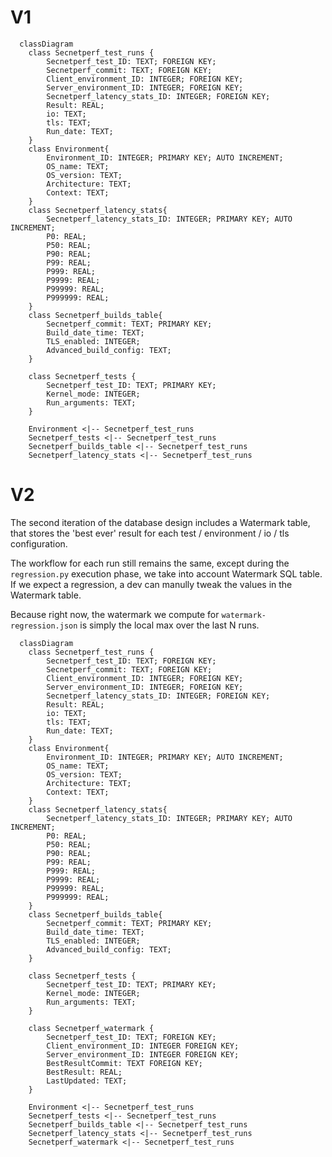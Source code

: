 # V1


```mermaid
  classDiagram
    class Secnetperf_test_runs {
        Secnetperf_test_ID: TEXT; FOREIGN KEY;
        Secnetperf_commit: TEXT; FOREIGN KEY;
        Client_environment_ID: INTEGER; FOREIGN KEY;
        Server_environment_ID: INTEGER; FOREIGN KEY;
        Secnetperf_latency_stats_ID: INTEGER; FOREIGN KEY;
        Result: REAL;
        io: TEXT;
        tls: TEXT;
        Run_date: TEXT;
    }
    class Environment{
        Environment_ID: INTEGER; PRIMARY KEY; AUTO INCREMENT;
        OS_name: TEXT;
        OS_version: TEXT;
        Architecture: TEXT;
        Context: TEXT;
    }
    class Secnetperf_latency_stats{
        Secnetperf_latency_stats_ID: INTEGER; PRIMARY KEY; AUTO INCREMENT;
        P0: REAL;
        P50: REAL;
        P90: REAL;
        P99: REAL;
        P999: REAL;
        P9999: REAL;
        P99999: REAL;
        P999999: REAL;
    }
    class Secnetperf_builds_table{
        Secnetperf_commit: TEXT; PRIMARY KEY;
        Build_date_time: TEXT;
        TLS_enabled: INTEGER;
        Advanced_build_config: TEXT;
    }

    class Secnetperf_tests {
        Secnetperf_test_ID: TEXT; PRIMARY KEY;
        Kernel_mode: INTEGER;
        Run_arguments: TEXT;
    }

    Environment <|-- Secnetperf_test_runs
    Secnetperf_tests <|-- Secnetperf_test_runs
    Secnetperf_builds_table <|-- Secnetperf_test_runs
    Secnetperf_latency_stats <|-- Secnetperf_test_runs
```

# V2 

The second iteration of the database design includes a Watermark table, that stores the 'best ever' result for each test / environment / io / tls configuration.

The workflow for each run still remains the same, except during the `regression.py` execution phase, we take into account Watermark SQL table. If we expect a regression, a dev can manully tweak the values in the Watermark table.

Because right now, the watermark we compute for `watermark-regression.json` is simply the local max over the last N runs.

```mermaid
  classDiagram
    class Secnetperf_test_runs {
        Secnetperf_test_ID: TEXT; FOREIGN KEY;
        Secnetperf_commit: TEXT; FOREIGN KEY;
        Client_environment_ID: INTEGER; FOREIGN KEY;
        Server_environment_ID: INTEGER; FOREIGN KEY;
        Secnetperf_latency_stats_ID: INTEGER; FOREIGN KEY;
        Result: REAL;
        io: TEXT;
        tls: TEXT;
        Run_date: TEXT;
    }
    class Environment{
        Environment_ID: INTEGER; PRIMARY KEY; AUTO INCREMENT;
        OS_name: TEXT;
        OS_version: TEXT;
        Architecture: TEXT;
        Context: TEXT;
    }
    class Secnetperf_latency_stats{
        Secnetperf_latency_stats_ID: INTEGER; PRIMARY KEY; AUTO INCREMENT;
        P0: REAL;
        P50: REAL;
        P90: REAL;
        P99: REAL;
        P999: REAL;
        P9999: REAL;
        P99999: REAL;
        P999999: REAL;
    }
    class Secnetperf_builds_table{
        Secnetperf_commit: TEXT; PRIMARY KEY;
        Build_date_time: TEXT;
        TLS_enabled: INTEGER;
        Advanced_build_config: TEXT;
    }

    class Secnetperf_tests {
        Secnetperf_test_ID: TEXT; PRIMARY KEY;
        Kernel_mode: INTEGER;
        Run_arguments: TEXT;
    }

    class Secnetperf_watermark {
        Secnetperf_test_ID: TEXT; FOREIGN KEY;
        Client_environment_ID: INTEGER FOREIGN KEY;
        Server_environment_ID: INTEGER FOREIGN KEY;
        BestResultCommit: TEXT FOREIGN KEY;
        BestResult: REAL;
        LastUpdated: TEXT;
    }

    Environment <|-- Secnetperf_test_runs
    Secnetperf_tests <|-- Secnetperf_test_runs
    Secnetperf_builds_table <|-- Secnetperf_test_runs
    Secnetperf_latency_stats <|-- Secnetperf_test_runs
    Secnetperf_watermark <|-- Secnetperf_test_runs
```
